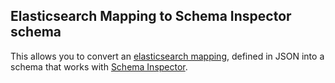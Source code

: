 ## Elasticsearch Mapping to Schema Inspector schema

This allows you to convert an [elasticsearch mapping](https://www.elastic.co/guide/en/elasticsearch/reference/current/mapping.html), defined in JSON
into a schema that works with [Schema Inspector](http://atinux.github.io/schema-inspector/).